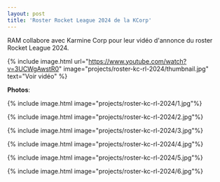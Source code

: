 ```yaml
---
layout: post
title: 'Roster Rocket League 2024 de la KCorp'
---
```

RAM collabore avec Karmine Corp pour leur vidéo d'annonce du roster Rocket League 2024.

{% include image.html url="https://www.youtube.com/watch?v=3UCWgAwstR0" image="projects/roster-kc-rl-2024/thumbnail.jpg" text="Voir vidéo" %}

**Photos**:

{% include image.html image="projects/roster-kc-rl-2024/1.jpg"%}

{% include image.html image="projects/roster-kc-rl-2024/2.jpg"%}

{% include image.html image="projects/roster-kc-rl-2024/3.jpg"%}

{% include image.html image="projects/roster-kc-rl-2024/4.jpg"%}

{% include image.html image="projects/roster-kc-rl-2024/5.jpg"%}

{% include image.html image="projects/roster-kc-rl-2024/6.jpg"%}